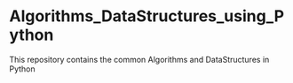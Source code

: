 # Algorithms_DataStructures_using_Python

This repository contains the common Algorithms and DataStructures in Python
